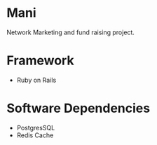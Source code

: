 # Mani
Network Marketing and fund raising project.

# Framework
- Ruby on Rails

# Software Dependencies
- PostgresSQL
- Redis Cache
